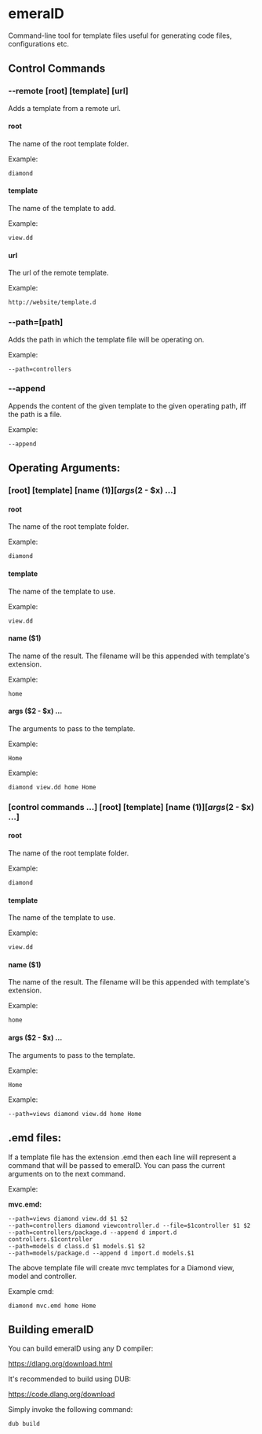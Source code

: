 # emeralD
Command-line tool for template files useful for generating code files, configurations etc.

## Control Commands

### --remote [root] [template] [url]

Adds a template from a remote url.
	
#### root

The name of the root template folder.

Example:
```
diamond
```

#### template

The name of the template to add.

Example:
```
view.dd
```
	
#### url

The url of the remote template.

Example:

```
http://website/template.d
```

### --path=[path]

Adds the path in which the template file will be operating on.

Example:

```
--path=controllers
```
		
### --append

Appends the content of the given template to the given operating path, iff the path is a file.

Example:

```
--append
```
	
## Operating Arguments:

### [root] [template] [name ($1)] [args ($2 - $x) ...]

#### root

The name of the root template folder.

Example:

```
diamond
```
			
#### template

The name of the template to use.

Example:

```
view.dd
```

#### name ($1)
		
The name of the result. The filename will be this appended with template's extension.
		
Example:

```
home
```
		
#### args ($2 - $x) ...

The arguments to pass to the template.
    
Example:

```
Home
```

Example:

```
diamond view.dd home Home
```

### [control commands ...] [root] [template] [name ($1)] [args ($2 - $x) ...]

#### root

The name of the root template folder.

Example:

```
diamond
```
			
#### template

The name of the template to use.

Example:

```
view.dd
```

#### name ($1)
		
The name of the result. The filename will be this appended with template's extension.
		
Example:

```
home
```
		
#### args ($2 - $x) ...

The arguments to pass to the template.
    
Example:

```
Home
```

Example:

```
--path=views diamond view.dd home Home
```

## .emd files:

If a template file has the extension .emd then each line will represent a command that will be passed to emeralD. You can pass the current arguments on to the next command.

Example:

**mvc.emd:**
```
--path=views diamond view.dd $1 $2
--path=controllers diamond viewcontroller.d --file=$1controller $1 $2
--path=controllers/package.d --append d import.d controllers.$1controller
--path=models d class.d $1 models.$1 $2
--path=models/package.d --append d import.d models.$1
```

The above template file will create mvc templates for a Diamond view, model and controller.

Example cmd:

```
diamond mvc.emd home Home
```

## Building emeralD

You can build emeralD using any D compiler:

https://dlang.org/download.html

It's recommended to build using DUB:

https://code.dlang.org/download

Simply invoke the following command:

```
dub build
```
